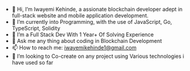 - 👋 Hi, I’m Iwayemi Kehinde, a assionate blockchain developer adept in full-stack website and mobile application development. 
- 🌱 I’m currently into Programming, with the use of JavaScript, Go, TypeScript, Solidity
- 👀 I’m a Full Stack Dev With 1 Year+ Of Solving Experience 
- 💞️ Ask me any thing about coding in Blockchain Development
- 📫 How to reach me: iwayemikehinde1@gmail.com
- 💞️ I’m looking to Co-create on any project using Various technologies i have used so far

<!---
Iwayemi-Kehinde/Iwayemi-Kehinde is a ✨ special ✨ repository because its `README.md` (this file) appears on your GitHub profile.
You can click the Preview link to take a look at your changes.
--->

